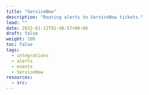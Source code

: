 ```yaml
---
title: "ServiceNow"
description: "Routing alerts to ServiceNow tickets."
lead: ""
date: 2022-01-12T02:48:57+00:00
draft: false
weight: 100
toc: false
tags:
  - integrations
  - alerts
  - events
  - ServiceNow
resources:
  - src:
---
```



